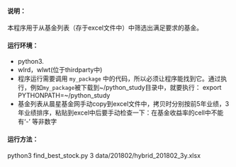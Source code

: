 #### 说明：  
本程序用于从基金列表（存于excel文件中）中筛选出满足要求的基金。  

#### 运行环境：  
+ python3.   
+ wlrd，wlwt(位于thirdparty中)    
+ 程序运行需要调用 `my_package` 中的代码，所以必须让程序能找到它。通过执行，例如`my_package`被下载到~/python_study目录中，就要执行：
export PYTHONPATH=~/python_study  
+ 基金列表从晨星基金网手动copy到excel文件中，拷贝时分别按前5年业绩，3年业绩排序，粘贴到excel中后要手动检查一下：在基金收益率的cell中不能有‘-’ 等非数字  
#### 运行方法： 
python3 find_best_stock.py 3 data/201802/hybrid_201802_3y.xlsx  
